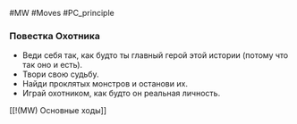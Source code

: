 #MW #Moves #PC_principle 

### Повестка Охотника
- Веди себя так, как будто ты главный герой этой истории (потому что так оно и есть). 
- Твори свою судьбу. 
- Найди проклятых монстров и останови их. 
- Играй охотником, как будто он реальная личность.

[[!(MW) Основные ходы]]